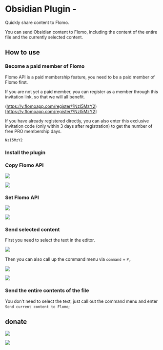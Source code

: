 # Obsidian Plugin - 

Quickly share content to Flomo.

You can send Obsidian content to Flomo, including the content of the entire file and the currently selected content.

## How to use 

### Become a paid member of Flomo

Flomo API is a paid membership feature, you need to be a paid member of Flomo first.

If you are not yet a paid member, you can register as a member through this invitation link, so that we will all benefit.

(https://v.flomoapp.com/register/?NzI5MzY2)[https://v.flomoapp.com/register/?NzI5MzY2]

If you have already registered directly, you can also enter this exclusive invitation code (only within 3 days after registration) to get the number of free PRO membership days.

```
NzI5MzY2
```

### Install the plugin

### Copy Flomo API

![](https://cdn.metalyoung.com/202210/4189df9a713c42f5f2e05e3864078375.png)

![](https://cdn.metalyoung.com/202210/779e61675387c1e9b1025d15c1384ea2.png)

### Set Flomo API

![](https://cdn.metalyoung.com/202210/b571bbdcd680fe84a1b35890ebf53b94.png)

![](https://cdn.metalyoung.com/202210/9b02789ba6ff50b113970fda0c1c9121.png)


### Send selected content

First you need to select the text in the editor.

![](https://cdn.metalyoung.com/202210/510e64df1409646a421f23b7597965c3.png)

Then you can also call up the command menu via `command` + `P`。

![](https://cdn.metalyoung.com/202210/32ab062ed85d121e45052058c79af1e1.png)

![](https://cdn.metalyoung.com/202210/e9da4e4bfe8406a1c6fa0e02374a3586.png)

### Send the entire contents of the file

You don't need to select the text, just call out the command menu and enter `Send current content to Flomo`;


## donate

![](https://cdn.metalyoung.com/202210/236ce10f7a2083ad624448a43de79560.JPG)

![](https://cdn.metalyoung.com/202210/80588be2aa1b72796ecbf3f5dd32cab7.JPG)
